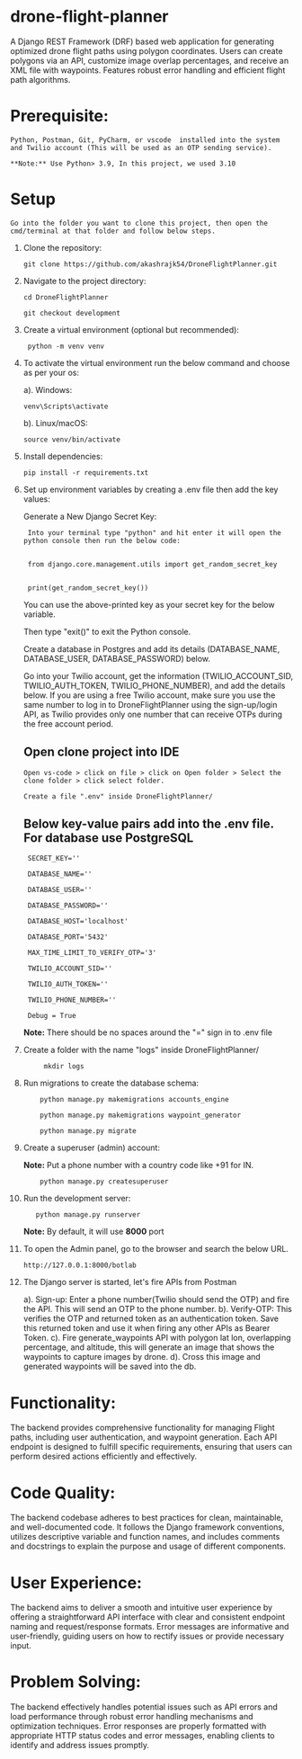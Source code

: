 # drone-flight-planner
A Django REST Framework (DRF) based web application for generating optimized drone flight paths using polygon coordinates. Users can create polygons via an API, customize image overlap percentages, and receive an XML file with waypoints. Features robust error handling and efficient flight path algorithms.

# Prerequisite:

    Python, Postman, Git, PyCharm, or vscode  installed into the system and Twilio account (This will be used as an OTP sending service).

    **Note:** Use Python> 3.9, In this project, we used 3.10

# Setup
    Go into the folder you want to clone this project, then open the cmd/terminal at that folder and follow below steps.

   1. Clone the repository:

          git clone https://github.com/akashrajk54/DroneFlightPlanner.git
      
   2. Navigate to the project directory:

          cd DroneFlightPlanner

          git checkout development

   3. Create a virtual environment (optional but recommended):

           python -m venv venv

   4. To activate the virtual environment run the below command and choose as per your os:

      a). Windows:

          venv\Scripts\activate

      b). Linux/macOS:

          source venv/bin/activate

   5. Install dependencies:

          pip install -r requirements.txt

   6. Set up environment variables by creating a .env file then add the key values:

       Generate a New Django Secret Key:


           Into your terminal type "python" and hit enter it will open the python console then run the below code:


           from django.core.management.utils import get_random_secret_key


           print(get_random_secret_key())


       You can use the above-printed key as your secret key for the below variable.

       Then type "exit()" to exit the Python console.

       Create a database in Postgres and add its details (DATABASE_NAME, DATABASE_USER, DATABASE_PASSWORD) below.

       Go into your Twilio account, get the information (TWILIO_ACCOUNT_SID, TWILIO_AUTH_TOKEN, TWILIO_PHONE_NUMBER), and add the details below. If you are using a free Twilio account, make sure you use the same number to log in to DroneFlightPlanner using the sign-up/login API, as Twilio provides only one number that can receive OTPs during the free account period.

       ## Open clone project into IDE

          Open vs-code > click on file > click on Open folder > Select the clone folder > click select folder.

          Create a file ".env" inside DroneFlightPlanner/ 
       
       ## Below key-value pairs add into the .env file. For database use PostgreSQL

           SECRET_KEY=''

           DATABASE_NAME=''

           DATABASE_USER=''

           DATABASE_PASSWORD=''

           DATABASE_HOST='localhost'

           DATABASE_PORT='5432'

           MAX_TIME_LIMIT_TO_VERIFY_OTP='3'

           TWILIO_ACCOUNT_SID=''

           TWILIO_AUTH_TOKEN=''

           TWILIO_PHONE_NUMBER=''

           Debug = True

       **Note:** There should be no spaces around the "=" sign in to .env file

   8. Create a folder with the name "logs" inside DroneFlightPlanner/

               mkdir logs

   9. Run migrations to create the database schema:
       
              python manage.py makemigrations accounts_engine
      
              python manage.py makemigrations waypoint_generator
      
              python manage.py migrate

   10. Create a superuser (admin) account:
       
       **Note:** Put a phone number with a country code like +91 for IN.

               python manage.py createsuperuser

   11. Run the development server:

              python manage.py runserver
      
       **Note:** By default, it will use **8000** port


   12. To open the Admin panel, go to the browser and search the below URL.

           http://127.0.0.1:8000/botlab


   13. The Django server is started, let's fire APIs from Postman

        a). Sign-up: Enter a phone number(Twilio should send the OTP) and fire the API. This will send an OTP to the phone number.
        b). Verify-OTP: This verifies the OTP and returned token as an authentication token. Save this returned token and use it when firing any other APIs as Bearer Token.
        c). Fire generate_waypoints API with polygon lat lon, overlapping percentage, and altitude, this will generate an image that shows the waypoints to capture images by drone.
        d). Cross this image and generated waypoints will be saved into the db.

# Functionality:
The backend provides comprehensive functionality for managing Flight paths, including user authentication, and waypoint generation. Each API endpoint is designed to fulfill specific requirements, ensuring that users can perform desired actions efficiently and effectively.

# Code Quality:
The backend codebase adheres to best practices for clean, maintainable, and well-documented code. It follows the Django framework conventions, utilizes descriptive variable and function names, and includes comments and docstrings to explain the purpose and usage of different components.
# User Experience:
The backend aims to deliver a smooth and intuitive user experience by offering a straightforward API interface with clear and consistent endpoint naming and request/response formats. Error messages are informative and user-friendly, guiding users on how to rectify issues or provide necessary input.

# Problem Solving:
The backend effectively handles potential issues such as API errors and load performance through robust error handling mechanisms and optimization techniques. Error responses are properly formatted with appropriate HTTP status codes and error messages, enabling clients to identify and address issues promptly.

